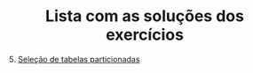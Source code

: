<h1 align="center"> Lista com as soluções dos exercícios </h1>

05. [Seleção de tabelas particionadas](https://github.com/fernandadiasm/study/blob/main/big-data/docker/solu%C3%A7%C3%A3o-exercicios/05-selecao-de-tabelas-particionadas.sh)

